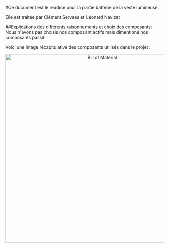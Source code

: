 #Ce document est le readme pour la partie batterie de la veste lumineuse.

Elle est traitée par Clément Servaes et Léonard Navizet

##Explications des différents raisonnements et choix des composants:
Nous n'avons pas choisis nos composant actifs mais dimentioné nos composants passif.

Voici une image récapitulative des composants utilisés dans le projet :

<p align="center">
  <img src="battery/Images/Billu_material.png" alt="Bill of Material" width="600">
</p>



